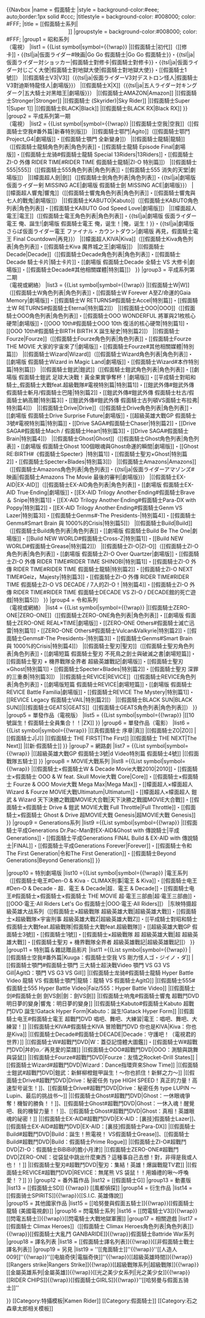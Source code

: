 {{Navbox
|name = 假面騎士
|style = background-color:#eee; auto;border:1px solid #ccc;
|titlestyle = background-color: #008000; color: #FFF;
|title = [[假面騎士系列|<span style=" color: #FFF;">-{zh:假面騎士;zh-hans:假面骑士;zh-hk:幪面超人;zh-tw:假面騎士;}-系列</span>]]
|groupstyle = background-color:#008000; color: #FFF;
|group1 = 昭和系列<br>（電視）
|list1 = {{List symbol|symbol={{!wrap}}
|[[假面騎士|初代]]（[[修卡]]・{{tsl|ja|仮面ライダー#映画|Go Go 假面騎士|Go Go 假面騎士}}・{{tsl|ja|仮面ライダー対ショッカー|假面騎士對修卡|假面騎士對修卡}}・{{tsl|ja|仮面ライダー対じごく大使|假面騎士對地獄大使|假面騎士對地獄大使}}・[[假面騎士1號]]）
|[[假面騎士V3|V3]]（{{tsl|ja|仮面ライダーV3対デストロン怪人|假面騎士V3對迪斯特龍怪人|劇場版}}）
|[[假面騎士X|X]]（{{tsl|ja|五人ライダー対キングダーク|五大騎士对黑暗王|劇場版}}）
|[[假面騎士AMAZON|Amazon]]
|[[假面騎士Stronger|Stronger]]
|[[假面騎士 (Skyrider)|Sky Rider]]
|[[假面騎士Super 1|Super 1]]
|[[假面騎士BLACK|Black]]
|[[假面騎士BLACK RX|Black RX]]
}}
|group2 = 平成系列第一期<br>（電視）
|list2 = {{List symbol|symbol={{!wrap}}
|[[假面騎士空我|空我]]（[[假面騎士空我#番外篇|新春特別版]]）
|[[假面騎士鄂鬥|Agito]]（[[假面騎士鄂鬥 Project_G4|劇場版]]・[[假面騎士顎門 全新變身]]）
|[[假面騎士龍騎|龍騎]]（[[假面騎士龍騎角色列表|角色列表]]・[[假面騎士龍騎 Episode Final|劇場版]]・[[假面騎士龙骑#假面騎士龍騎 Special 13Riders|13Riders]]・[[假面騎士ZI-O 外傳 RIDER TIME#RIDER TIME 假面騎士龍騎|ZI-O 特別篇]]）
|[[假面騎士555|555]]（[[假面騎士555角色列表|角色列表]]・[[假面騎士555 消失的天堂|劇場版]]）
|[[幪面超人劍|劍]]（[[假面騎士劍角色列表|角色列表]]・{{tsl|ja|劇場版 仮面ライダー剣 MISSING ACE|劇場版 假面騎士劍 MISSING ACE|劇場版}}）
|[[幪面超人響鬼|響鬼]]（[[假面騎士響鬼角色列表|角色列表]]・[[假面騎士響鬼與七人的戰鬼|劇場版]]）
|[[假面騎士KABUTO|Kabuto]]（[[假面騎士KABUTO角色列表|角色列表]]・[[假面騎士KABUTO God Speed Love|劇場版]]）
|[[幪面超人電王|電王]]（[[假面騎士電王角色列表|角色列表]]・{{tsl|ja|劇場版 仮面ライダー電王 俺、誕生!|劇場版 假面騎士電王 俺，诞生！|俺，诞生！}}・{{tsl|ja|劇場版 さらば仮面ライダー電王 ファイナル・カウントダウン|劇場版 再見，假面騎士電王 Final Countdown|再見}}）
|[[幪面超人KIVA|Kiva]]（[[假面騎士Kiva角色列表|角色列表]]・[[假面騎士Kiva 魔界城之王|劇場版]]）
|[[假面騎士Decade|Decade]]（[[假面騎士Decade角色列表|角色列表]]・[[假面騎士Decade 騎士卡片|騎士卡片]]・[[劇場版 假面騎士Decade 全騎士 VS 大修卡|劇場版]]・[[假面騎士Decade#其他相關媒體|特別篇]]）
}}
|group3 = 平成系列第二期<br>（電視或網絡）
|list3 = {{List symbol|symbol={{!wrap}}
|[[假面騎士W|W]]（[[假面騎士W角色列表|角色列表]]・[[假面騎士W Forever A至Z/命運的Gaia Memory|劇場版]]・[[假面騎士W RETURNS#假面騎士Accel|特別篇]]・[[假面騎士W RETURNS#假面騎士Eternal|特別篇2]]）
|[[假面騎士OOO|OOO]]（[[假面騎士OOO角色列表|角色列表]]・[[假面騎士OOO WONDERFUL 將軍與21枚核心硬幣|劇場版]]・[[OOO 10th#假面騎士OOO 10th 復活的核心硬幣|特別篇1]]・[[OOO 10th#假面騎士BIRTH BIRTH X 誕生秘史|特別篇2]]）
|[[假面騎士Fourze|Fourze]]（[[假面騎士Fourze角色列表|角色列表]]・[[假面騎士Fourze THE MOVIE 大家的宇宙來了!|劇場版]]・[[假面騎士Fourze#其他相關媒體|特別篇]]）
|[[假面騎士Wizard|Wizard]]（[[假面騎士Wizard角色列表|角色列表]]・[[劇場版 假面騎士Wizard in Magic Land|劇場版]]・[[假面騎士Wizard#本作特別篇|特別篇]]）
|[[假面騎士鎧武|鎧武]]（[[假面騎士鎧武角色列表|角色列表]]・[[劇場版 假面騎士鎧武 足球大決戰！黃金果實爭奪杯！|劇場版]]・[[平成騎士對昭和騎士_假面騎士大戰feat.超級戰隊#電視特別篇|特別篇1]]・[[鎧武外傳#鎧武外傳 假面騎士斬月/假面騎士巴隆|特別篇2]]・[[鎧武外傳#鎧武外傳 假面騎士杜古/假面騎士納高爾|特別篇3]]・[[鎧武外傳#鎧武外傳 假面騎士古列頓VS面騎士布拉弗|特別篇4]]）
|[[假面騎士Drive|Drive]]（[[假面騎士Drive角色列表|角色列表]]・[[劇場版 假面騎士Drive Surprise Future|劇場版]]・[[超級英雄大戰GP 假面騎士3號#電視特別篇|特別篇]]・[[Drive SAGA#假面騎士Chaser|特別篇2]]・[[Drive SAGA#假面騎士Mach / 假面騎士Heart|特別篇3]]・[[Drive SAGA#假面騎士Brain|特別篇4]]）
|[[假面騎士Ghost|Ghost]]（[[假面騎士Ghost角色列表|角色列表]]・[[劇場版 假面騎士Ghost 100個眼魂與Ghost命運的瞬間|劇場版]]・[[Ghost RE:BIRTH#《假面騎士Specter》|特別篇1]]・[[假面騎士聖刃×Ghost|特別篇2]]・[[假面騎士Specter×Blades|特別篇3]]）
|[[假面騎士Amazons|Amazons]]（[[假面騎士Amazons角色列表|角色列表]]・{{tsl|ja|仮面ライダーアマゾンズ#映画|假面騎士Amazons The Movie 最後的審判|劇場版}}）
|[[假面騎士EX-AID|EX-AID]]（[[假面騎士EX-AID角色列表|角色列表]]・[[劇場版 假面騎士EX-AID True·Ending|劇場版]]・[[EX-AID Trilogy Another·Ending#假面騎士Brave ＆ Snipe|特別篇1]]・[[EX-AID Trilogy Another·Ending#假面騎士Para-DX with Poppy|特別篇2]]・[[EX-AID Trilogy Another·Ending#假面騎士Genm VS Lazer|特別篇3]]・[[假面騎士Genms#-The Presidents-|特別篇4]]・[[假面騎士Genms#Smart Brain 與 1000%的Crisis|特別篇5]]）
|[[假面騎士Build|Build]]（[[假面騎士Build角色列表|角色列表]]・[[劇場版 假面騎士Build Be The One|劇場版]]・[[Build NEW WORLD#假面騎士Cross-Z|特別篇1]]・[[Build NEW WORLD#假面騎士Grease|特別篇2]]）
|[[假面騎士ZI-O|ZI-O]]（[[假面騎士ZI-O角色列表|角色列表]]・[[劇場版 假面騎士ZI-O Over Quartzer|劇場版]]・[[假面騎士ZI-O 外傳 RIDER TIME#RIDER TIME SHINOBI|特別篇1]]・[[假面騎士ZI-O 外傳 RIDER TIME#RIDER TIME 假面騎士龍騎|特別篇2]]・[[假面騎士ZI-O NEXT TIME#Geiz，Majesty|特別篇3]]・[[假面騎士ZI-O 外傳 RIDER TIME#RIDER TIME 假面騎士ZI-O VS DECADE / 7人的ZI-O！|特別篇4]]・[[假面騎士ZI-O 外傳 RIDER TIME#RIDER TIME 假面騎士DECADE VS ZI-O / DECADE館的死亡遊戲|特別篇5]]）
}}
|group4 = 令和系列<br>（電視或網絡）
|list4 = {{List symbol|symbol={{!wrap}}
|[[假面騎士ZERO-ONE|ZERO-ONE]]（[[假面騎士ZERO-ONE角色列表|角色列表]]・[[劇場版 假面騎士ZERO-ONE REAL×TIME|劇場版]]・[[ZERO-ONE Others#假面騎士滅亡迅雷|特別篇1]]・[[ZERO-ONE Others#假面騎士Vulcan&Valkyrie|特別篇2]]・[[假面騎士Genms#-The Presidents-|特別篇3]]・[[假面騎士Genms#Smart Brain 與 1000%的Crisis|特別篇4]]）
|[[假面騎士聖刃|聖刃]]（[[假面騎士聖刃角色列表|角色列表]]・[[劇場短篇 假面騎士聖刃 不死鳥之劍士與破滅之書|劇場短篇]]・[[假面騎士聖刃 + 機界戰隊全界者 超級英雄戰記|劇場版]]・[[假面騎士聖刃×Ghost|特別篇1]]・[[假面騎士Specter×Blades|特別篇2]]・[[假面騎士聖刃 深罪的三重奏|特別篇3]]）
|[[假面騎士REVICE|REVICE]]（[[假面騎士REVICE角色列表|角色列表]]・[[劇場版短篇 假面騎士REVICE|劇場短篇]]・[[劇場版 假面騎士REVICE Battle Familia|劇場版]]・[[假面騎士REVICE The Mystery|特別篇1]]・[[REVICE Legacy 假面騎士VAIL|特別篇2]]）
|[[假面騎士BLACK SUN|BLACK SUN]]|[[假面騎士GEATS|GEATS]]（[[假面騎士GEATS角色列表|角色列表]]）
}} 
|group5 = 單發作品（電視版）
|list5 = {{List symbol|symbol={{!wrap}}
|[[10號誕生！假面騎士全員集合！！|ZX]]
}}
|group6 = 單發作品（電影）
|list6 = {{List symbol|symbol={{!wrap}}
|[[真假面騎士 序章|真]]
|[[假面騎士ZO|ZO]]
|[[假面騎士J|J]]
|[[假面騎士 THE FIRST|The First]]
|[[假面騎士 THE NEXT|The Next]]
|[[新·假面騎士]]
}}
|group7 = 網路劇
|list7 = {{List symbol|symbol={{!wrap}}
|[[超級英雄大戰GP 假面騎士3號|d Video特別篇 假面騎士4號]]
|[[假面戰隊五騎士]]
}}
|group8 = MOVIE大戰系列
|list8 ={{List symbol|symbol={{!wrap}}
|[[假面騎士×假面騎士W & Decade Movie大戰2010|2010]]・[[假面騎士×假面騎士 OOO & W feat. Skull Movie大戰 Core|Core]]・[[假面騎士×假面騎士 Fourze & OOO Movie大戰 Mega Max|Mega Max]]・[[幪面超人×幪面超人 Wizard & Fourze MOVIE大戰Ultimatum|Ultimatum]]・[[幪面超人×幪面超人 鎧武 & Wizard 天下決勝之戰國MOVIE大合戰|天下決勝之戰國MOVIE大合戰]]・[[假面騎士×假面騎士 Drive & 鎧武 MOVIE大戰 Full Throttle|Full Throttle]]・[[假面騎士×假面騎士 Ghost & Drive 超MOVIE大戰 Genesis|超MOVIE大戰 Genesis]]
}}
|group9 = Generations系列
|list9 ={{List symbol|symbol={{!wrap}}
|[[假面騎士平成Generations Dr.Pac-Man對EX-AID&Ghost with 傳說騎士|平成Generations]]・[[假面騎士平成Generations FINAL Build & EX-AID with 傳說騎士|FINAL]]・[[假面騎士平成Generations Forever|Forever]]・[[假面騎士令和The First Generation|令和The First Generation]]・[[假面騎士Beyond Generations|Beyond Generations]]
}}

|group10 = 特別劇場版
|list10 ={{List symbol|symbol={{!wrap}}
|電王系列（[[假面騎士电王#Den-O & Kiva - CLIMAX刑事|電王 & Kiva]]・[[假面騎士电王#Den-O & Decade - 超．電王 & Decade|超．電王 & Decade]]・[[假面騎士电王#假面騎士×假面騎士×假面騎士 THE MOVIE 超·電王三部曲|超·電王三部曲]]・[[OOO·電王·All Riders Let's Go 假面騎士|OOO·電王·All Riders]]）
|东映特摄超級英雄大战系列（[[假面騎士×超級戰隊 超級英雄大戰|超級英雄大戰]]・[[假面騎士×超級戰隊×宇宙刑事 超級英雄大戰Z|超級英雄大戰Z]]・[[平成騎士對昭和騎士 假面騎士大戰feat.超級戰隊|假面騎士大戰feat.超級戰隊]]・[[超級英雄大戰GP 假面騎士3號]]・[[假面騎士1號]]・[[假面騎士×超級戰隊 超 超級英雄大戰|超 超級英雄大戰]]・[[假面騎士聖刃 + 機界戰隊全界者 超級英雄戰記|超級英雄戰記]]）
}}
|group11 = 特別篇＆雜誌贈品影片
|list11 ={{List symbol|symbol={{!wrap}}
|[[假面騎士空我#番外篇|Kuuga：假面騎士空我 VS 剛力怪人ゴ・ジイノ・ダ]]
|[[假面騎士顎門#假面騎士顎門 三大騎士超決戰Video 顎門 VS G3 VS Gill|AgitΩ：顎門 VS G3 VS Gill]]
|[[假面騎士龙骑#假面騎士龍騎 Hyper Battle Video 龍騎 VS 假面騎士顎門|龍騎：龍騎 VS 假面騎士AgitΩ]]
|[[假面騎士555#假面騎士555 Hyper Battle Video|Faiz/555：Hyper Battle Video]]
|[[假面騎士剑#假面騎士劍 劍VS劍|劍：劍VS劍]]
|[[假面騎士响鬼#假面騎士響鬼 超戰鬥DVD 明日夢的變身|響鬼：明日夢的變身]]
|[[假面騎士Kabuto#假面騎士Kabuto 超戰鬥DVD 誕生!Gatack Hyper Form|Kabuto：誕生!Gatack Hyper Form]]
|[[假面騎士电王#假面騎士電王 超戰鬥DVD 唱吧、舞吧、大練習|電王：唱吧、舞吧、大練習！]]
|[[假面騎士KIVA#假面騎士KIVA 冒險戰鬥DVD 你也是KIVA|Kiva：你也是Kiva]]
|[[假面騎士Decade#假面騎士DECADE|Decade：守護吧！（電視君的世界）]]
|[[假面騎士W#超戰鬥DVD|W：蓋亞記憶體大圖鑑]]・[[假面騎士W#超戰鬥DVD|丼的α／再見愛的菜譜]]
|[[假面騎士OOO#超戰鬥DVD|OOO：測驗與跳舞與袋鼠]]
|[[假面騎士Fourze#超戰鬥DVD|Fourze：友情之Rocket-Drill States]]
|[[假面騎士Wizard#超戰鬥DVD|Wizard：Dance指環齊來Show Time]]
|[[假面騎士鎧武#超戰鬥DVD|鎧武：新鮮柳橙鎧甲誕生！～你也抓住！新鮮之力～]]
|[[假面騎士Drive#超戰鬥DVD|Drive：秘密任务 type HIGH SPEED！真正的力量！高速型号诞生！]]、[[假面騎士Drive#超戰鬥DVD|Drive：秘密任务 type LUPIN ～Lupin、最后的挑战书～]]
|[[假面騎士Ghost#超戰鬥DVD|Ghost：一休眼魂爭奪！機智的勝負！！]]、[[假面騎士Ghost#超戰鬥DVD|Ghost：一休入魂！醒覺吧、我的機智力量！！]]、[[假面騎士Ghost#超戰鬥DVD|Ghost：真相！英雄眼魂的祕密！]]
|[[假面騎士EX-AID#超戰鬥DVD|EX-AID：[裏技]假面騎士Lazer]]、[[假面騎士EX-AID#超戰鬥DVD|EX-AID：[裏技]假面騎士Para-DX]]
|[[假面騎士Build#超戰鬥DVD|Build：誕生！熊電視！ VS假面騎士Grease]]、[[假面騎士Build#超戰鬥DVD|Build：假面騎士Prime Rogue]]
|[[假面騎士ZI-O#超戰鬥DVD|ZI-O：假面騎士BiBiBi的膽小月津]]
|[[假面騎士ZERO-ONE#超戰鬥DVD|ZERO-ONE：從袋鼠中跳出什麼東西？這種事自己去想！對，非得是我或人也！！]]
|[[假面騎士聖刃#超戰鬥DVD|聖刃：集結！英雄！爆誕戰龍TV君]]
|[[假面騎士REVICE#超戰鬥DVD|REVICE：無尾熊 VS 袋鼠！！用婚禮的啾～呼喚愛！？]]
}}
|group12 = 番外篇作品
|list12 =  [[假面騎士G]] 
|group13 = 動畫版
|list13 = [[假面騎士SD]] {{!wrap}} [[風都偵探]]
|group14 = 衍生作品
|list14 = [[假面骑士SPIRITS]]{{!wrap}}[[S.I.C. 英雄傳說]]  
|group15 = 其他國家作品
|list15 = [[哈努曼與假面五騎士]]{{!wrap}}[[假面騎士龍騎 (美國電視劇)]]
|group16 = 閃電騎士系列
|list16 = [[閃電騎士V3]]{{!wrap}}[[閃電五騎士]]{{!wrap}}[[閃電騎士大戰地獄軍團]]
|group17 = 相關遊戲
|list17 =  [[假面騎士 Climax Heroes]]（[[假面騎士 Climax Heroes角色列表|角色列表]]）{{!wrap}}[[假面騎士大亂鬥 GANBARIDE]]{{!wrap}}假面騎士Battride War系列
|group18 = 譯名列表
|list18 = [[假面騎士譯名列表]]{{!wrap}}[[非假面騎士戰士譯名列表]]
|group19 = 另見
|list19 = 
 ''[[鬼面騎士]]''{{!wrap}}''[[人造人009]]''{{!wrap}}''[[电脑奇侠|電腦奇俠]]''{{!wrap}}[[超級英雄時間]]{{!wrap}}[[Rangers strike|Rangers Strike]]{{!wrap}}[[超級戰隊系列|超級戰隊]]{{!wrap}}[[金屬英雄系列|金屬英雄]]{{!wrap}}[[光之美少女系列|光之美少女]]{{!wrap}}[[RIDER CHIPS]]{{!wrap}}[[假面騎士GIRLS]]{{!wrap}}''[[哈努曼与假面五骑士]]''

}}
<noinclude>
[[Category:特攝模板|Kamen Rider]]
[[Category:假面騎士]]
[[Category:石之森章太郎相关模板]]
</noinclude>